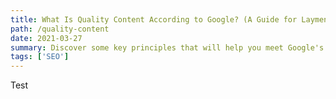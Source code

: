 ```yaml
---
title: What Is Quality Content According to Google? (A Guide for Laymen)
path: /quality-content
date: 2021-03-27
summary: Discover some key principles that will help you meet Google's expectations for quality writing -- no specialized SEO knowledge needed.
tags: ['SEO']
---
```


Test
